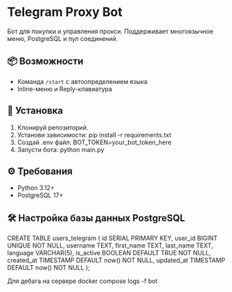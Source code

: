 # Telegram Proxy Bot
Бот для покупки и управления прокси. Поддерживает многоязычное меню, PostgreSQL и пул соединений.

## 📦 Возможности

- Команда `/start` с автоопределением языка
- Inline-меню и Reply-клавиатура

## 🚀 Установка

1. Клонируй репозиторий.
2. Установи зависимости:
pip install -r requirements.txt
3. Создай .env файл:
BOT_TOKEN=your_bot_token_here
4. Запусти бота:
python main.py

## ⚙️ Требования

- Python 3.12+
- PostgreSQL 17+

## 🛠 Настройка базы данных PostgreSQL

CREATE TABLE users_telegram (
    id SERIAL PRIMARY KEY,
    user_id BIGINT UNIQUE NOT NULL,
    username TEXT,
    first_name TEXT,
    last_name TEXT,
    language VARCHAR(5),
    is_active BOOLEAN DEFAULT TRUE NOT NULL,
    created_at TIMESTAMP DEFAULT now() NOT NULL,
    updated_at TIMESTAMP DEFAULT now() NOT NULL
);

Для дебага на сервере  docker compose logs -f bot
